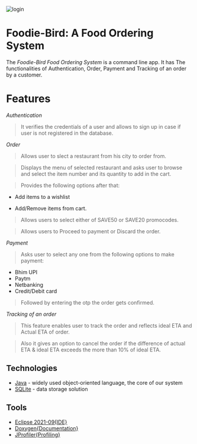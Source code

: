 ![login](http://www.apbjp.org/eng/wp-content/uploads/2021/09/DSC_0989B.jpg)
# Foodie-Bird: A Food Ordering System 
The *Foodie-Bird Food Ordering System* is a command line app. It has The functionalities of Authentication, Order, Payment and Tracking of an order by a customer.

# Features
*Authentication*
> It verifies the credentials of a user and allows to sign up in case if user is not registered in the database.

*Order*

> Allows user to slect a restaurant from his city to order from.

> Displays the menu of selected restaurant and asks user to browse and select the item number and its quantity to add in the cart.

> Provides the following options after that:

- Add items to a wishlist

- Add/Remove items from cart.

> Allows users to select either of SAVE50 or SAVE20 promocodes.

> Allows users to Proceed to payment or Discard the order.

*Payment*

> Asks user to select any one from the following options to make payment: 
- Bhim UPI
- Paytm
- Netbanking
- Credit/Debit card

> Followed by entering the otp the order gets confirmed.

*Tracking of an order*

> This feature enables user to track the order and reflects ideal ETA and Actual ETA of order.

> Also it gives an option to cancel the order if the difference of actual ETA & ideal ETA exceeds the more than 10% of ideal ETA. 



## Technologies
- [Java](https://www.java.com/download/ie_manual.jsp) - widely used object-oriented language, the core of our system
- [SQLite](https://sqlite.org/2021/sqlite-dll-win64-x64-3370000.zip) - data storage solution


## Tools
- [Eclipse 2021-09{IDE}](https://www.eclipse.org/downloads/download.php?file=/technology/epp/downloads/release/neon/3/eclipse-jee-neon-3-win32-x86_64.zip)
- [Doxygen{Documentation}]()
- [JProfiler{Profiling}]()

